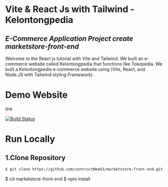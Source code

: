 # Vite & React Js with Tailwind - Kelontongpedia
##  _E-Commerce Application Project create marketstore-front-end_
Welcome to the React js tutorial with Vite and Tailwind. We built an e-commerce website called Kelontongpedia that functions like Tokopedia. We built a Kelontongpedia e-commerce website using (Vite, React, and Node.JS with Tailwind styling Framework).

# Demo Website

_link_

[![Build Status](https://travis-ci.org/joemccann/dillinger.svg?branch=master)](https://travis-ci.org/joemccann/dillinger)

# Run Locally
## 1.Clone Repository
```sh
$ git clone https://github.com/contructWeek3/marketstore-front-end.git
```

$ cd marketstore-front-end
$ npm install




